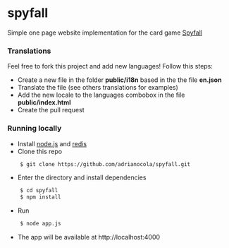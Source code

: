 spyfall
=======

Simple one page website implementation for the card game [Spyfall](http://boardgamegeek.com/boardgame/166384/spyfall)

### Translations
Feel free to fork this project and add new languages! Follow this steps:
* Create a new file in the folder **public/i18n** based in the the file **en.json**
* Translate the file (see others translations for examples)
* Add the new locale to the languages combobox in the file **public/index.html**
* Create the pull request

### Running locally
* Install [node.js](http://nodejs.org/) and [redis](http://redis.io/)
* Clone this repo
```bash
    $ git clone https://github.com/adrianocola/spyfall.git
```
* Enter the directory and install dependencies
```bash
    $ cd spyfall
    $ npm install
```
* Run
```bash
    $ node app.js
```
* The app will be available at http://localhost:4000
